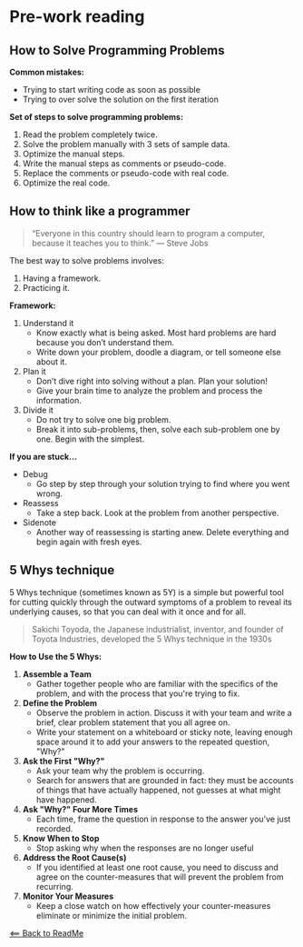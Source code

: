 # Pre-work reading

## How to Solve Programming Problems

**Common mistakes:**

- Trying to start writing code as soon as possible
- Trying to over solve the solution on the first iteration

**Set of steps to solve programming problems:**

1. Read the problem completely twice.
2. Solve the problem manually with 3 sets of sample data.
3. Optimize the manual steps.
4. Write the manual steps as comments or pseudo-code.
5. Replace the comments or pseudo-code with real code.
6. Optimize the real code.


## How to think like a programmer

> “Everyone in this country should learn to program a computer, because it teaches you to think.” — Steve Jobs

The best way to solve problems involves: 

1. Having a framework.
2. Practicing it.

**Framework:**

1. Understand it
    - Know exactly what is being asked. Most hard problems are hard because you don’t understand them.
    - Write down your problem, doodle a diagram, or tell someone else about it.
2. Plan it  
    - Don’t dive right into solving without a plan. Plan your solution!
    - Give your brain time to analyze the problem and process the information.
3. Divide it
    - Do not try to solve one big problem.
    - Break it into sub-problems, then, solve each sub-problem one by one. Begin with the simplest.

**If you are stuck...**

- Debug 
  - Go step by step through your solution trying to find where you went wrong.
- Reassess 
  - Take a step back. Look at the problem from another perspective.
- Sidenote 
  - Another way of reassessing is starting anew. Delete everything and begin again with fresh eyes.


## 5 Whys technique

5 Whys technique (sometimes known as 5Y) is a simple but powerful tool for cutting quickly through the outward symptoms of a problem to reveal its underlying causes, so that you can deal with it once and for all.

> Sakichi Toyoda, the Japanese industrialist, inventor, and founder of Toyota Industries, developed the 5 Whys technique in the 1930s

**How to Use the 5 Whys:**

1. **Assemble a Team**
    - Gather together people who are familiar with the specifics of the problem, and with the process that you're trying to fix. 
2. **Define the Problem**
    - Observe the problem in action. Discuss it with your team and write a brief, clear problem statement that you all agree on.
    - Write your statement on a whiteboard or sticky note, leaving enough space around it to add your answers to the repeated question, "Why?"
3. **Ask the First "Why?"**
    - Ask your team why the problem is occurring.
    - Search for answers that are grounded in fact: they must be accounts of things that have actually happened, not guesses at what might have happened.
4. **Ask "Why?" Four More Times**
    - Each time, frame the question in response to the answer you've just recorded.
5. **Know When to Stop**
    - Stop asking why when the responses are no longer useful
6. **Address the Root Cause(s)**
    - If you identified at least one root cause, you need to discuss and agree on the counter-measures that will prevent the problem from recurring.
7. **Monitor Your Measures**
    - Keep a close watch on how effectively your counter-measures eliminate or minimize the initial problem.


[<== Back to ReadMe](../README.md)